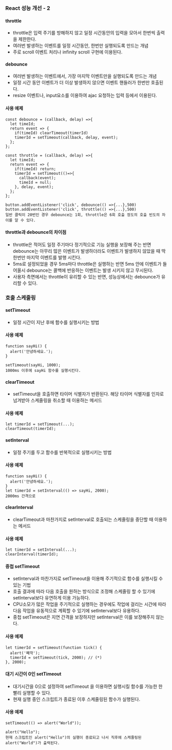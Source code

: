 ### React 성능 개선 - 2
#### throttle
* throttle은 입력 주기를 방해하지 않고 일정 시간동안의 입력을 모아서 한번씩 출력을 제한한다.
* 여러번 발생하는 이벤트를 일정 시간동안, 한번만 실행되도록 만드는 개념
* 주로 scroll 이벤트 처리나 infinity scroll 구현에 이용된다.
#### debounce
* 여러번 발생하는 이벤트에서, 가장 마지막 이벤트만을 실행되도록 만드는 개념
* 일정 시간 동안 이벤트가 더 이상 발생하지 않으면 이벤트 핸들러가 한번만 호출된다.
* resize 이벤트나, input요소를 이용하여 ajac 요청하는 입력 등에서 이용된다.
#### 사용 예제
```
const debounce = (callback, delay) =>{
  let timeId;
  return event => {
    if(timeId) clearTimeout(timerId)
    timerId = setTimeout(callback, delay, event);
  };
};

const throttle = (callback, delay) =>{
  let timeId;
  return event => {
    if(timeId) return;
    timerId = setTimeout(()=>{
      callback(event);
      timeId = null;
    }, delay, event);
  };
};

button.addEventListener('click', debounce(() =>{...},500)
button.addEventListener('click', throttle(() =>{...},500)
일반 클릭이 20번인 경우 debounce는 1회, throttle은 6회 호출 정도의 호출 빈도의 차이를 알 수 있다.
```
#### throttle과 debounce의 차이점
* throttle은 적어도 일정 주기마다 정기적으로 기능 실행을 보장해 주는 반면 debounce는 아무리 많은 이벤트가 발생하더라도 이벤트가 발생하지 않았을 때 딱 한번만 마지막 이벤트를 발행 시킨다.
* 5ms로 설정되었을 경우 5ms마다 throttle은 실행하는 반면 5ms 안에 이벤트가 들어올시 debounce는 콜백에 반응하는 이벤트는 발생 시키지 않고 무시된다.
* 사용자 측면에서는 throttle이 유리할 수 있는 반면, 성능상에서는 debounce가 유리할 수 있다.

### 호출 스케줄링
#### setTimeout
* 일정 시간이 지난 후에 함수를 실행시키는 방법
#### 사용 예제
```
function sayHi() {
  alert('안녕하세요.');
}

setTimeout(sayHi, 1000);
1000ms 이후에 sayHi 함수를 실행시킨다.
```
#### clearTimeout
* setTimeout을 호출하면 타이머 식별자가 반환된다. 해당 타이머 식별자를 인자로 넘겨받아 스케줄링을 취소할 때 이용하는 메서드
#### 사용 예제
```
let timerId = setTimeout(...);
clearTimeout(timerId);
```
#### setInterval
* 일정 주기를 두고 함수를 반복적으로 실행시키는 방법
#### 사용 예제
```
function sayHi() {
  alert('안녕하세요.');
}
let timerId = setInterval(() => sayHi, 2000);
2000ms 간격으로 
```
#### clearInterval
* clearTimeout과 마찬가지로 setInterval로 호출되는 스케줄링을 중단할 때 이용하는 메서드
#### 사용 예제
```
let timerId = setInterval(...);
clearInterval(timerId);
```
#### 중첩 setTimeout
* setInterval과 마찬가지로 setTimeout을 이용해 주기적으로 함수를 실행시킬 수 있는 기법
* 호출 결과에 따라 다음 호출을 원하는 방식으로 조정해 스케줄링 할 수 있기에 setInterval보다 유연하게 이용 가능하다.
* CPU소모가 많은 작업을 주기적으로 실행하는 경우에도 작업에 걸리는 시간에 따라 다음 작업을 유동적으로 계획할 수 있기에 setInterval보다 유용하다.
* 중첩 setTimeout은 지연 간격을 보장하지만 setInterval은 이를 보장해주지 않는다.
#### 사용 예제
```
let timerId = setTimeout(function tick() {
  alert('째깍');
  timerId = setTimeout(tick, 2000); // (*)
}, 2000);
```
#### 대기 시간이 0인 setTimeout
* 대기시간을 0으로 설정하여 setTimeout 을 이용하면 실행시킬 함수를 가능한 한 빨리 실행할 수 있다.
* 현재 실행 중인 스크립트가 종료된 이후 스케줄링된 함수가 실행된다.
#### 사용 예제
```
setTimeout(() => alert("World"));

alert("Hello");
현재 스크립트인 alert("Hello")의 실행이 종료되고 나서 직후에 스케줄링된 alert("World")가 출력된다.
```
